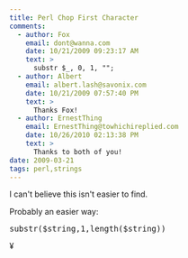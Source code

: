 ```yaml
---
title: Perl Chop First Character
comments:
  - author: Fox
    email: dont@wanna.com
    date: 10/21/2009 09:23:17 AM
    text: >
      substr $_, 0, 1, "";
  - author: Albert
    email: albert.lash@savonix.com
    date: 10/21/2009 07:57:40 PM
    text: >
      Thanks Fox!
  - author: ErnestThing
    email: ErnestThing@towhichireplied.com
    date: 10/26/2010 02:13:38 PM
    text: >
      Thanks to both of you!
date: 2009-03-21
tags: perl,strings
---
```

I can't believe this isn't easier to find.

Probably an easier way:

<pre class="sh_perl">substr($string,1,length($string))</pre>

¥

